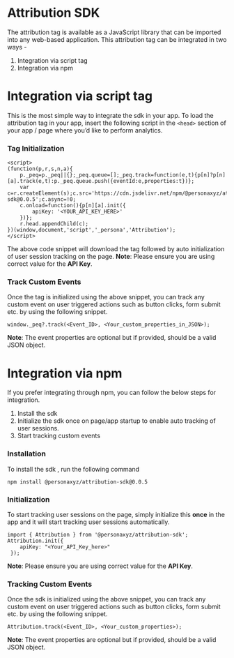 # Attribution SDK

The attribution tag is available as a JavaScript library that can be imported into any web-based application. This attribution tag can be integrated in two ways -

1. Integration via script tag
2. Integration via npm

# Integration via script tag

This is the most simple way to integrate the sdk in your app. To load the attribution tag in your app, insert the following script in the `<head>` section of your app / page where you’d like to perform analytics.

### Tag Initialization

```
<script>
(function(p,r,s,n,a){
    p._peq=p._peq||{};_peq.queue=[];_peq.track=function(e,t){p[n]?p[n][a].track(e,t):p._peq.queue.push({eventId:e,properties:t})};
    var c=r.createElement(s);c.src='https://cdn.jsdelivr.net/npm/@personaxyz/attribution-sdk@0.0.5';c.async=!0;
    c.onload=function(){p[n][a].init({
        apiKey: '<YOUR_API_KEY_HERE>'
    })};
    r.head.appendChild(c);
})(window,document,'script','_persona','Attribution');
</script>
```

The above code snippet will download the tag followed by auto initialization of user session tracking on the page.
**Note**: Please ensure you are using correct value for the **API Key**.

### Track Custom Events

Once the tag is initialized using the above snippet, you can track any custom event on user triggered actions such as button clicks, form submit etc. by using the following snippet.

```
window._peq?.track(<Event_ID>, <Your_custom_properties_in_JSON>);
```

**Note**: The event properties are optional but if provided, should be a valid JSON object.

# Integration via npm

If you prefer integrating through npm, you can follow the below steps for integration.

1. Install the sdk
2. Initialize the sdk once on page/app startup to enable auto tracking of user sessions.
3. Start tracking custom events

### Installation

To install the sdk , run the following command

```
npm install @personaxyz/attribution-sdk@0.0.5
```

### Initialization

To start tracking user sessions on the page, simply initialize this **once** in the app and it will start tracking user sessions automatically.

```
import { Attribution } from '@personaxyz/attribution-sdk';
Attribution.init({
    apiKey: "<Your_API_Key_here>"
 });
```

**Note**: Please ensure you are using correct value for the **API Key**.

### Tracking Custom Events

Once the sdk is initialized using the above snippet, you can track any custom event on user triggered actions such as button clicks, form submit etc. by using the following snippet.

```
Attribution.track(<Event_ID>, <Your_custom_properties>);
```

**Note**: The event properties are optional but if provided, should be a valid JSON object.
